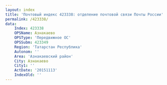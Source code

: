 ```yaml
---
layout: index
title: 'Почтовый индекс 423338: отделение почтовой связи Почты России'
permalink: /423338/
data:
    Index: 423338
    OPSName: Азнакаево
    OPSType: 'Передвижное ОС'
    OPSSubm: 423349
    Region: 'Татарстан Республика'
    Autonom: ''
    Area: 'Азнакаевский район'
    City: Азнакаево
    City1: ''
    ActDate: '20151113'
    IndexOld: ''
---
```

